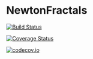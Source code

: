 # NewtonFractals

[![Build Status](https://travis-ci.org/pjabardo/NewtonFractals.jl.svg?branch=master)](https://travis-ci.org/pjabardo/NewtonFractals.jl)

[![Coverage Status](https://coveralls.io/repos/pjabardo/NewtonFractals.jl/badge.svg?branch=master&service=github)](https://coveralls.io/github/pjabardo/NewtonFractals.jl?branch=master)

[![codecov.io](http://codecov.io/github/pjabardo/NewtonFractals.jl/coverage.svg?branch=master)](http://codecov.io/github/pjabardo/NewtonFractals.jl?branch=master)
